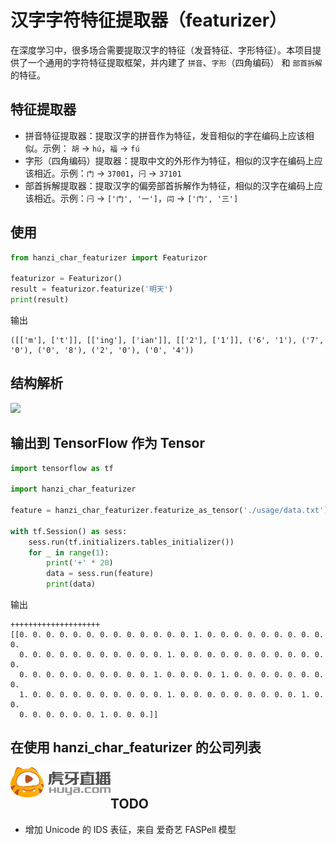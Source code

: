 # 汉字字符特征提取器（featurizer）

在深度学习中，很多场合需要提取汉字的特征（发音特征、字形特征）。本项目提供了一个通用的字符特征提取框架，并内建了 `拼音`、`字形`（四角编码） 和 `部首拆解` 的特征。

## 特征提取器
* 拼音特征提取器：提取汉字的拼音作为特征，发音相似的字在编码上应该相似。示例： `胡` -> `hú`，`福` -> `fú`
* 字形（四角编码）提取器：提取中文的外形作为特征，相似的汉字在编码上应该相近。示例：`门` -> `37001`，`闩` -> `37101`
* 部首拆解提取器：提取汉字的偏旁部首拆解作为特征，相似的汉字在编码上应该相近。示例：`闩` -> `['门', '一']`，`闫` -> `['门', '三']`

## 使用
```python
from hanzi_char_featurizer import Featurizor

featurizor = Featurizor()
result = featurizor.featurize('明天')
print(result)
```

输出
```text
([['m'], ['t']], [['ing'], ['ian']], [['2'], ['1']], ('6', '1'), ('7', '0'), ('0', '8'), ('2', '0'), ('0', '4'))
```

## 结构解析
![](image/structure.jpg)

## 输出到 TensorFlow 作为 Tensor
```python
import tensorflow as tf

import hanzi_char_featurizer

feature = hanzi_char_featurizer.featurize_as_tensor('./usage/data.txt')

with tf.Session() as sess:
    sess.run(tf.initializers.tables_initializer())
    for _ in range(1):
        print('+' * 20)
        data = sess.run(feature)
        print(data)
```

输出
```text
++++++++++++++++++++
[[0. 0. 0. 0. 0. 0. 0. 0. 0. 0. 0. 0. 0. 1. 0. 0. 0. 0. 0. 0. 0. 0. 0. 0.
  0. 0. 0. 0. 0. 0. 0. 0. 0. 0. 0. 1. 0. 0. 0. 0. 0. 0. 0. 0. 0. 0. 0. 0.
  0. 0. 0. 0. 0. 0. 0. 0. 0. 0. 1. 0. 0. 0. 0. 1. 0. 0. 0. 0. 0. 0. 0. 0.
  1. 0. 0. 0. 0. 0. 0. 0. 0. 0. 0. 1. 0. 0. 0. 0. 0. 0. 0. 0. 0. 1. 0. 0.
  0. 0. 0. 0. 0. 0. 1. 0. 0. 0.]]
```

## 在使用 hanzi_char_featurizer 的公司列表

<img src="image/huya_tv.png" align="left" height="48">

<br/>


## TODO
* 增加 Unicode 的 IDS 表征，来自 爱奇艺 FASPell 模型
